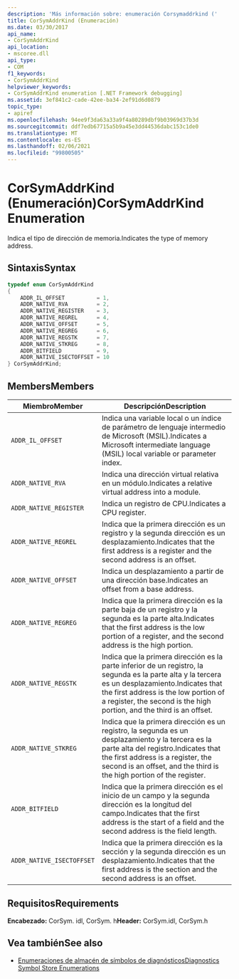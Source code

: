 ```yaml
---
description: 'Más información sobre: enumeración Corsymaddrkind ('
title: CorSymAddrKind (Enumeración)
ms.date: 03/30/2017
api_name:
- CorSymAddrKind
api_location:
- mscoree.dll
api_type:
- COM
f1_keywords:
- CorSymAddrKind
helpviewer_keywords:
- CorSymAddrKind enumeration [.NET Framework debugging]
ms.assetid: 3ef841c2-cade-42ee-ba34-2ef91d6d0879
topic_type:
- apiref
ms.openlocfilehash: 94ee9f3da63a33a9f4a80289dbf9b03969d37b3d
ms.sourcegitcommit: ddf7edb67715a5b9a45e3dd44536dabc153c1de0
ms.translationtype: MT
ms.contentlocale: es-ES
ms.lasthandoff: 02/06/2021
ms.locfileid: "99800505"
---
```

# <a name="corsymaddrkind-enumeration"></a><span data-ttu-id="5e879-103">CorSymAddrKind (Enumeración)</span><span class="sxs-lookup"><span data-stu-id="5e879-103">CorSymAddrKind Enumeration</span></span>

<span data-ttu-id="5e879-104">Indica el tipo de dirección de memoria.</span><span class="sxs-lookup"><span data-stu-id="5e879-104">Indicates the type of memory address.</span></span>  
  
## <a name="syntax"></a><span data-ttu-id="5e879-105">Sintaxis</span><span class="sxs-lookup"><span data-stu-id="5e879-105">Syntax</span></span>  
  
```cpp  
typedef enum CorSymAddrKind  
{  
    ADDR_IL_OFFSET          = 1,  
    ADDR_NATIVE_RVA         = 2,  
    ADDR_NATIVE_REGISTER    = 3,  
    ADDR_NATIVE_REGREL      = 4,  
    ADDR_NATIVE_OFFSET      = 5,  
    ADDR_NATIVE_REGREG      = 6,  
    ADDR_NATIVE_REGSTK      = 7,  
    ADDR_NATIVE_STKREG      = 8,  
    ADDR_BITFIELD           = 9,  
    ADDR_NATIVE_ISECTOFFSET = 10  
} CorSymAddrKind;  
```  
  
## <a name="members"></a><span data-ttu-id="5e879-106">Members</span><span class="sxs-lookup"><span data-stu-id="5e879-106">Members</span></span>  
  
|<span data-ttu-id="5e879-107">Miembro</span><span class="sxs-lookup"><span data-stu-id="5e879-107">Member</span></span>|<span data-ttu-id="5e879-108">Descripción</span><span class="sxs-lookup"><span data-stu-id="5e879-108">Description</span></span>|  
|------------|-----------------|  
|`ADDR_IL_OFFSET`|<span data-ttu-id="5e879-109">Indica una variable local o un índice de parámetro de lenguaje intermedio de Microsoft (MSIL).</span><span class="sxs-lookup"><span data-stu-id="5e879-109">Indicates a Microsoft intermediate language (MSIL) local variable or parameter index.</span></span>|  
|`ADDR_NATIVE_RVA`|<span data-ttu-id="5e879-110">Indica una dirección virtual relativa en un módulo.</span><span class="sxs-lookup"><span data-stu-id="5e879-110">Indicates a relative virtual address into a module.</span></span>|  
|`ADDR_NATIVE_REGISTER`|<span data-ttu-id="5e879-111">Indica un registro de CPU.</span><span class="sxs-lookup"><span data-stu-id="5e879-111">Indicates a CPU register.</span></span>|  
|`ADDR_NATIVE_REGREL`|<span data-ttu-id="5e879-112">Indica que la primera dirección es un registro y la segunda dirección es un desplazamiento.</span><span class="sxs-lookup"><span data-stu-id="5e879-112">Indicates that the first address is a register and the second address is an offset.</span></span>|  
|`ADDR_NATIVE_OFFSET`|<span data-ttu-id="5e879-113">Indica un desplazamiento a partir de una dirección base.</span><span class="sxs-lookup"><span data-stu-id="5e879-113">Indicates an offset from a base address.</span></span>|  
|`ADDR_NATIVE_REGREG`|<span data-ttu-id="5e879-114">Indica que la primera dirección es la parte baja de un registro y la segunda es la parte alta.</span><span class="sxs-lookup"><span data-stu-id="5e879-114">Indicates that the first address is the low portion of a register, and the second address is the high portion.</span></span>|  
|`ADDR_NATIVE_REGSTK`|<span data-ttu-id="5e879-115">Indica que la primera dirección es la parte inferior de un registro, la segunda es la parte alta y la tercera es un desplazamiento.</span><span class="sxs-lookup"><span data-stu-id="5e879-115">Indicates that the first address is the low portion of a register, the second is the high portion, and the third is an offset.</span></span>|  
|`ADDR_NATIVE_STKREG`|<span data-ttu-id="5e879-116">Indica que la primera dirección es un registro, la segunda es un desplazamiento y la tercera es la parte alta del registro.</span><span class="sxs-lookup"><span data-stu-id="5e879-116">Indicates that the first address is a register, the second is an offset, and the third is the high portion of the register.</span></span>|  
|`ADDR_BITFIELD`|<span data-ttu-id="5e879-117">Indica que la primera dirección es el inicio de un campo y la segunda dirección es la longitud del campo.</span><span class="sxs-lookup"><span data-stu-id="5e879-117">Indicates that the first address is the start of a field and the second address is the field length.</span></span>|  
|`ADDR_NATIVE_ISECTOFFSET`|<span data-ttu-id="5e879-118">Indica que la primera dirección es la sección y la segunda dirección es un desplazamiento.</span><span class="sxs-lookup"><span data-stu-id="5e879-118">Indicates that the first address is the section and the second address is an offset.</span></span>|  
  
## <a name="requirements"></a><span data-ttu-id="5e879-119">Requisitos</span><span class="sxs-lookup"><span data-stu-id="5e879-119">Requirements</span></span>  

 <span data-ttu-id="5e879-120">**Encabezado:** CorSym. idl, CorSym. h</span><span class="sxs-lookup"><span data-stu-id="5e879-120">**Header:** CorSym.idl, CorSym.h</span></span>  
  
## <a name="see-also"></a><span data-ttu-id="5e879-121">Vea también</span><span class="sxs-lookup"><span data-stu-id="5e879-121">See also</span></span>

- [<span data-ttu-id="5e879-122">Enumeraciones de almacén de símbolos de diagnósticos</span><span class="sxs-lookup"><span data-stu-id="5e879-122">Diagnostics Symbol Store Enumerations</span></span>](diagnostics-symbol-store-enumerations.md)
